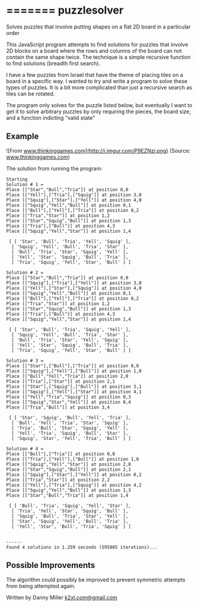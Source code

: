 =======
puzzlesolver
============

Solves puzzles that involve putting shapes on a flat 2D board in a particular order

This JavaScript program attempts to find solutions for puzzles that involve 2D blocks on a board where the rows and columns of the board can not contain the same shape twice. The technique is a simple recursive function to find solutions (breadth first search).

I have a few puzzles from Israel that have the theme of placing tiles on a board in a specific way. I wanted to try and write a program to solve these types of puzzles. It is a bit more complicated than just a recursive search as tiles can be rotated.

The program only solves for the puzzle listed below, but eventually I want to get it to solve arbitrary puzzles by only requiring the pieces, the board size, and a function indicting "valid state"

## Example
![From www.thinkinggames.com](http://i.imgur.com/P9EZNzj.png)
(Source: www.thinkinggames.com)

The solution from running the program:
```
Starting
Solution # 1 = 
Place [["Star","Bull","Tria"]] at position 0,0
Place [["Yell"],["Tria"],["Squig"]] at position 3,0
Place [["Squig"],["Star"],["Yell"]] at position 4,0
Place [["Squig","Yell","Bull"]] at position 0,1
Place [["Bull"],["Yell"],["Tria"]] at position 0,2
Place [["Tria","Star"]] at position 1,2
Place [["Star","Squig","Bull"]] at position 1,3
Place [["Tria"],["Bull"]] at position 4,3
Place [["Squig","Yell","Star"]] at position 1,4

 [ [ 'Star', 'Bull', 'Tria', 'Yell', 'Squig' ],
  [ 'Squig', 'Yell', 'Bull', 'Tria', 'Star' ],
  [ 'Bull', 'Tria', 'Star', 'Squig', 'Yell' ],
  [ 'Yell', 'Star', 'Squig', 'Bull', 'Tria' ],
  [ 'Tria', 'Squig', 'Yell', 'Star', 'Bull' ] ] 

Solution # 2 = 
Place [["Star","Bull","Tria"]] at position 0,0
Place [["Squig"],["Tria"],["Yell"]] at position 3,0
Place [["Yell"],["Star"],["Squig"]] at position 4,0
Place [["Squig","Yell","Bull"]] at position 0,1
Place [["Bull"],["Yell"],["Tria"]] at position 0,2
Place [["Tria","Star"]] at position 1,2
Place [["Star","Squig","Bull"]] at position 1,3
Place [["Tria"],["Bull"]] at position 4,3
Place [["Squig","Yell","Star"]] at position 1,4

 [ [ 'Star', 'Bull', 'Tria', 'Squig', 'Yell' ],
  [ 'Squig', 'Yell', 'Bull', 'Tria', 'Star' ],
  [ 'Bull', 'Tria', 'Star', 'Yell', 'Squig' ],
  [ 'Yell', 'Star', 'Squig', 'Bull', 'Tria' ],
  [ 'Tria', 'Squig', 'Yell', 'Star', 'Bull' ] ] 

Solution # 3 = 
Place [["Star"],["Bull"],["Tria"]] at position 0,0
Place [["Squig"],["Yell"],["Bull"]] at position 1,0
Place [["Bull","Yell","Tria"]] at position 2,0
Place [["Tria"],["Star"]] at position 2,1
Place [["Star"],["Squig"],["Bull"]] at position 3,1
Place [["Squig"],["Yell"],["Star"]] at position 4,1
Place [["Yell","Tria","Squig"]] at position 0,3
Place [["Squig","Star","Yell"]] at position 0,4
Place [["Tria","Bull"]] at position 3,4

 [ [ 'Star', 'Squig', 'Bull', 'Yell', 'Tria' ],
  [ 'Bull', 'Yell', 'Tria', 'Star', 'Squig' ],
  [ 'Tria', 'Bull', 'Star', 'Squig', 'Yell' ],
  [ 'Yell', 'Tria', 'Squig', 'Bull', 'Star' ],
  [ 'Squig', 'Star', 'Yell', 'Tria', 'Bull' ] ] 

Solution # 4 = 
Place [["Bull"],["Tria"]] at position 0,0
Place [["Tria"],["Yell"],["Bull"]] at position 1,0
Place [["Squig","Yell","Star"]] at position 2,0
Place [["Star","Squig","Bull"]] at position 2,1
Place [["Squig"],["Star"],["Yell"]] at position 0,2
Place [["Tria","Star"]] at position 2,2
Place [["Yell"],["Tria"],["Squig"]] at position 4,2
Place [["Squig","Yell","Bull"]] at position 1,3
Place [["Star","Bull","Tria"]] at position 1,4

 [ [ 'Bull', 'Tria', 'Squig', 'Yell', 'Star' ],
  [ 'Tria', 'Yell', 'Star', 'Squig', 'Bull' ],
  [ 'Squig', 'Bull', 'Tria', 'Star', 'Yell' ],
  [ 'Star', 'Squig', 'Yell', 'Bull', 'Tria' ],
  [ 'Yell', 'Star', 'Bull', 'Tria', 'Squig' ] ] 


------
Found 4 solutions in 1.259 seconds (595885 iterations)...
```

## Possible Improvements
The algorithm could possibly be improved to prevent symmetric attempts from being attempted again.

Written by Danny Miller k2xl.com@gmail.com

